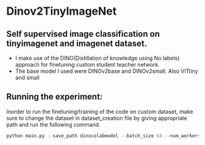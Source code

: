 # Dinov2TinyImageNet

## Self supervised image classification on tinyimagenet and imagenet dataset.

- I make use of the DINO(Distillation of knowledge using No labels) approach for finetuning custom
student teacher network.
- The base model I used were DINOv2base and DINOv2small. Also VITtiny and small

## Running the experiment:
Inorder to run the finetuning/training of the code on custom dataset, make sure to change the dataset in dataset_creation file by giving appropriate path and run the following command.

```python
python main.py --save_path dinocolabmodel --batch_size 64 --num_workers 4 --epochs 3 --save_every 25 --grad_accum_steps 4 --transform_type hard --test_split_percent 0.2 --model_name dinov2 --num_classes 200 --optimizer adamw --scheduler custom --baseline --evaluate
```
